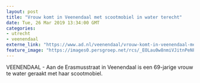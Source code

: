 ```yaml
---
layout: post
title: "Vrouw komt in Veenendaal met scootmobiel in water terecht"
date: Tue, 26 Mar 2019 13:34:00 GMT
categories: 
- utrecht 
- veenendaal 
externe_link: "https://www.ad.nl/veenendaal/vrouw-komt-in-veenendaal-met-scootmobiel-in-water-terecht~a1ffb178/"
feature_image: "https://images0.persgroep.net/rcs/_EOLau0w8nmiVJitnPeNFkv8s3E/diocontent/144216086/_fitwidth/400/?appId=21791a8992982cd8da851550a453bd7f&quality=0.7"
---
```


VEENENDAAL - Aan de Erasmusstraat in Veenendaal is een 69-jarige vrouw te water geraakt met haar scootmobiel.
